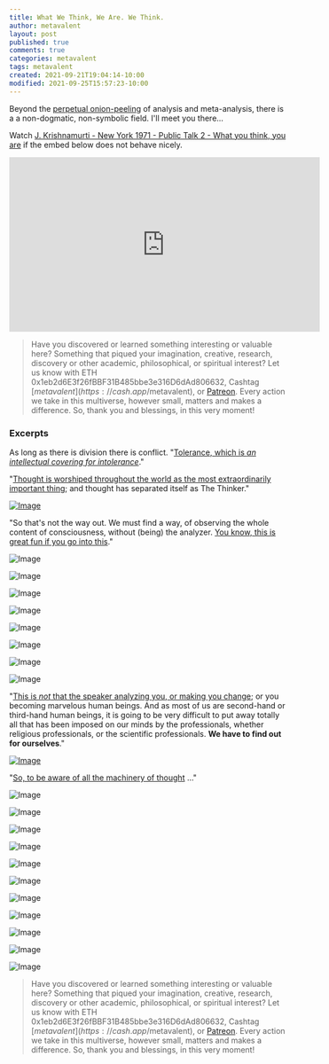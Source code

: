 ```yaml
---
title: What We Think, We Are. We Think.
author: metavalent
layout: post
published: true
comments: true
categories: metavalent
tags: metavalent
created: 2021-09-21T19:04:14-10:00
modified: 2021-09-25T15:57:23-10:00
---
```


Beyond the [perpetual onion-peeling](https://youtu.be/cl93xw5F3cI?t=10m35s) of analysis and meta-analysis, there is a a non-dogmatic, non-symbolic field. I'll meet you there...

Watch [J. Krishnamurti - New York 1971 - Public Talk 2 - What you think, you are](https://youtu.be/cl93xw5F3cI) if the embed below does not behave nicely. 

<div class="embed-container"><iframe loading="lazy" width="560" height="315" src="https://www.youtube.com/embed/cl93xw5F3cI" title="YouTube video player" frameborder="0" allow="accelerometer; autoplay; clipboard-write; encrypted-media; gyroscope; picture-in-picture" allowfullscreen></iframe></div>

> Have you discovered or learned something interesting or valuable here? Something that piqued your imagination, creative, research, discovery or other academic, philosophical, or spiritual interest? Let us know with ETH 0x1eb2d6E3f26fBBF31B485bbe3e316D6dAd806632, Cashtag [$metavalent](https://cash.app/$metavalent), or [Patreon](https://patreon.com/metavalent). Every action we take in this multiverse, however small, matters and makes a difference. So, thank you and blessings, in this very moment!

### Excerpts

As long as there is division there is conflict. "[Tolerance, which is *an intellectual covering for intolerance*](https://youtu.be/cl93xw5F3cI?t=52m42s)."

"[Thought is worshiped throughout the world as the most extraordinarily important thing](https://youtu.be/cl93xw5F3cI?t=55m26s); and thought has separated itself as The Thinker."

[![Image](/assets/images/9db6f4602a714945ff77702fe8013e2f.png)](https://youtu.be/cl93xw5F3cI?t=33m55s)

"So that's not the way out. We must find a way, of observing the whole content of consciousness, without (being) the analyzer. [You know, this is great fun if you go into this](https://youtu.be/cl93xw5F3cI?t=33m55s)."

![Image](/assets/images/3dd056282a2fffe19d680e6829fbc49a.png)

![Image](/assets/images/d7ddcd214290ff0473fa73b8e9cc839e.png)

![Image](/assets/images/a8d231fbb8d02166225c54ca362da11e.png)

![Image](/assets/images/da97f15dd1ed538a7637a393e24ab580.png)

![Image](/assets/images/c03f5f84713b8fe7727fd66bdad15fd6.png)

![Image](/assets/images/74e2df3468bb0455b713fb53266a1ae0.png)

![Image](/assets/images/6c771625a3258f19db64cdde01b43105.png)

![Image](/assets/images/32ddbf97fe824938827a2168d019fe56.png)

"[This is *not* that the speaker analyzing you, or making you change](https://youtu.be/cl93xw5F3cI?t=35m38s); or you becoming marvelous human beings. And as most of us are second-hand or third-hand human beings, it is going to be very difficult to put away totally all that has been imposed on our minds by the professionals, whether religious professionals, or the scientific professionals. **We have to find out for ourselves**."

[![Image](/assets/images/46e0a6b8bc76c6413348ff4c1a99d52d.png)](https://youtu.be/cl93xw5F3cI?t=1h09m32s)

"[So, to be aware of all the machinery of thought](https://youtu.be/cl93xw5F3cI?t=1h09m32s) ..."

![Image](/assets/images/df1abb2dbcbb7d0603b959e6b00f2383.png)

![Image](/assets/images/aa21ffa4b5c6105ffef753357958cf52.png)

![Image](/assets/images/99acf140f97e0394da34e5246286d843.png)

![Image](/assets/images/aaad0cfe290994efb6fe23ee31df1bd3.png)

![Image](/assets/images/fb15904f82735365c4b38c93b3396f14.png)

![Image](/assets/images/69c68f346c09e56385396cad6e040ad1.png)

![Image](/assets/images/eb584119744e510bb56ef39d2a2c213d.png)

![Image](/assets/images/b64188e608eca3bf01b68e6728164647.png)

![Image](/assets/images/f9e1271589420b638566afb2672382d3.png)

![Image](/assets/images/6526ebf6dbfcd2b30494af48ddafd0c3.png)

![Image](/assets/images/0b2c8f48bad12b62a66e25da044d0072.png)

> Have you discovered or learned something interesting or valuable here? Something that piqued your imagination, creative, research, discovery or other academic, philosophical, or spiritual interest? Let us know with ETH 0x1eb2d6E3f26fBBF31B485bbe3e316D6dAd806632, Cashtag [$metavalent](https://cash.app/$metavalent), or [Patreon](https://patreon.com/metavalent). Every action we take in this multiverse, however small, matters and makes a difference. So, thank you and blessings, in this very moment!
